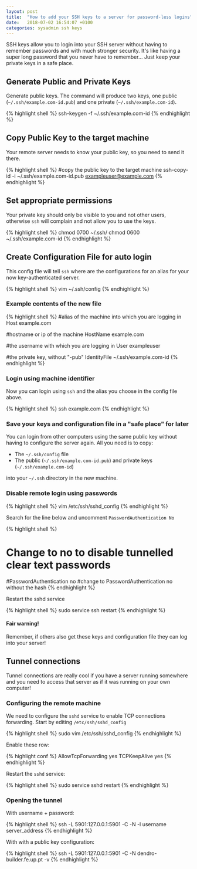 ```yaml
---
layout: post
title:  "How to add your SSH keys to a server for password-less logins"
date:   2018-07-02 16:54:07 +0100
categories: sysadmin ssh keys
---
```


SSH keys allow you to login into your SSH server without having to remember passwords and with much stronger security. It's like having a super long password that you never have to remember... Just keep your private keys in a safe place.

## Generate Public and Private Keys

Generate public keys. The command will produce two keys, one public (`~/.ssh/example.com-id.pub`) and one private (`~/.ssh/example.com-id`).

{% highlight shell %}
ssh-keygen -f ~/.ssh/example.com-id
{% endhighlight %}


## Copy Public Key to the target machine

Your remote server needs to know your public key, so you need to send it there.

{% highlight shell %}
#copy the public key to the target machine
ssh-copy-id -i ~/.ssh/example.com-id.pub exampleuser@example.com
{% endhighlight %}

## Set appropriate permissions

Your private key should only be visible to you and not other users, otherwise `ssh` will complain and not allow you to use the keys.

{% highlight shell %}
chmod 0700 ~/.ssh/
chmod 0600 ~/.ssh/example.com-id
{% endhighlight %}

## Create Configuration File for auto login

This config file will tell `ssh` where are the configurations for an alias for your now key-authenticated server.

{% highlight shell %}
vim ~/.ssh/config
{% endhighlight %}

### Example contents of the new file

{% highlight shell %}
#alias of the machine into which you are logging in
Host example.com

#hostname or ip of the machine
HostName example.com

#the username with which you are logging in
User exampleuser

#the private key, without "-pub"
IdentityFile ~/.ssh/example.com-id
{% endhighlight %}


### Login using machine identifier

Now you can login using `ssh` and the alias you choose in the config file above.

{% highlight shell %}
ssh example.com
{% endhighlight %}


### Save your keys and configuration file in a "safe place" for later

You can login from other computers using the same public key without having to configure the server again.
All you need is to copy:

 - The `~/.ssh/config` file
 - The public (`~/.ssh/example.com-id.pub`) and private keys (`~/.ssh/example.com-id`)

into your `~/.ssh` directory in the new machine.

### Disable remote login using passwords

{% highlight shell %}
vim /etc/ssh/sshd_config
{% endhighlight %}

Search for the line below and uncomment `PasswordAuthentication No`

{% highlight shell %}
# Change to no to disable tunnelled clear text passwords
#PasswordAuthentication no #change to PasswordAuthentication no without the hash
{% endhighlight %}

Restart the sshd service

{% highlight shell %}
sudo service ssh restart
{% endhighlight %}

#### Fair warning!
Remember, if others also get these keys and configuration file they can log into your server!

## Tunnel connections

Tunnel connections are really cool if you have a server running somewhere and you need to access that server as if it was running on your own computer!

### Configuring the remote machine

We need to configure the `sshd` service to enable TCP connections forwarding. Start by editing `/etc/ssh/sshd_config`

{% highlight shell %}
sudo vim /etc/ssh/sshd_config
{% endhighlight %}

Enable these row:

{% highlight conf %}
AllowTcpForwarding yes
TCPKeepAlive yes
{% endhighlight %}

Restart the `sshd` service:

{% highlight shell %}
sudo service sshd restart
{% endhighlight %}

### Opening the tunnel

With username + password:

{% highlight shell %}
ssh -L 5901:127.0.0.1:5901 -C -N -l username server_address
{% endhighlight %}

With with a public key configuration:

{% highlight shell %}
ssh -L 5901:127.0.0.1:5901 -C -N dendro-builder.fe.up.pt -v
{% endhighlight %}

